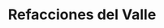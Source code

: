 ---
title: "Refacciones del Valle"
url: /tijuana/refacciones-del-valle-calle-rio-suchiate/
shop: piezas de automóviles
---